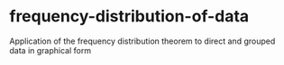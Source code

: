 # frequency-distribution-of-data
Application of the frequency distribution theorem to direct and grouped data in graphical form

